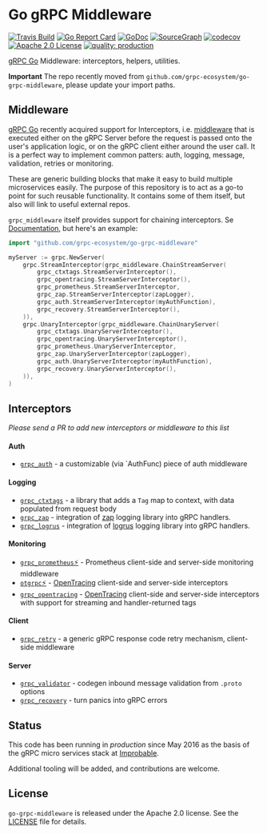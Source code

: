 # Go gRPC Middleware

[![Travis Build](https://travis-ci.org/grpc-ecosystem/go-grpc-middleware.svg?branch=master)](https://travis-ci.org/grpc-ecosystem/go-grpc-middleware)
[![Go Report Card](https://goreportcard.com/badge/github.com/grpc-ecosystem/go-grpc-middleware)](https://goreportcard.com/report/github.com/grpc-ecosystem/go-grpc-middleware)
[![GoDoc](http://img.shields.io/badge/GoDoc-Reference-blue.svg)](https://godoc.org/github.com/grpc-ecosystem/go-grpc-middleware)
[![SourceGraph](https://sourcegraph.com/github.com/grpc-ecosystem/go-grpc-middleware/-/badge.svg)](https://sourcegraph.com/github.com/grpc-ecosystem/go-grpc-middleware/?badge)
[![codecov](https://codecov.io/gh/grpc-ecosystem/go-grpc-middleware/branch/master/graph/badge.svg)](https://codecov.io/gh/grpc-ecosystem/go-grpc-middleware)
[![Apache 2.0 License](https://img.shields.io/badge/License-Apache%202.0-blue.svg)](LICENSE)
[![quality: production](https://img.shields.io/badge/quality-production-orange.svg)](#status)


[gRPC Go](https://github.com/grpc/grpc-go) Middleware: interceptors, helpers, utilities.

**Important** The repo recently moved from `github.com/grpc-ecosystem/go-grpc-middleware`, please update your import paths.

## Middleware

[gRPC Go](https://github.com/grpc/grpc-go) recently acquired support for
Interceptors, i.e. [middleware](https://medium.com/@matryer/writing-middleware-in-golang-and-how-go-makes-it-so-much-fun-4375c1246e81#.gv7tdlghs) 
that is executed either on the gRPC Server before the request is passed onto the user's application logic, or on the gRPC client either around the user call. It is a perfect way to implement
common patters: auth, logging, message, validation, retries or monitoring.

These are generic building blocks that make it easy to build multiple microservices easily.
The purpose of this repository is to act as a go-to point for such reusable functionality. It contains
some of them itself, but also will link to useful external repos.

`grpc_middleware` itself provides support for chaining interceptors. Se [Documentation](DOC.md), but here's an example:

```go
import "github.com/grpc-ecosystem/go-grpc-middleware"

myServer := grpc.NewServer(
    grpc.StreamInterceptor(grpc_middleware.ChainStreamServer(
        grpc_ctxtags.StreamServerInterceptor(),
        grpc_opentracing.StreamServerInterceptor(),
        grpc_prometheus.StreamServerInterceptor,
        grpc_zap.StreamServerInterceptor(zapLogger),
        grpc_auth.StreamServerInterceptor(myAuthFunction),
        grpc_recovery.StreamServerInterceptor(),
    )),
    grpc.UnaryInterceptor(grpc_middleware.ChainUnaryServer(
        grpc_ctxtags.UnaryServerInterceptor(),
        grpc_opentracing.UnaryServerInterceptor(),
        grpc_prometheus.UnaryServerInterceptor,
        grpc_zap.UnaryServerInterceptor(zapLogger),
        grpc_auth.UnaryServerInterceptor(myAuthFunction),
        grpc_recovery.UnaryServerInterceptor(),
    )),
)
```

## Interceptors

*Please send a PR to add new interceptors or middleware to this list*

#### Auth
   * [`grpc_auth`](auth) - a customizable (via `AuthFunc) piece of auth middleware 

#### Logging
   * [`grpc_ctxtags`](tags/) - a library that adds a `Tag` map to context, with data populated from request body
   * [`grpc_zap`](logging/zap/) - integration of [zap](https://github.com/uber-go/zap) logging library into gRPC handlers.
   * [`grpc_logrus`](logging/logrus/) - integration of [logrus](https://github.com/sirupsen/logrus) logging library into gRPC handlers.


#### Monitoring
   * [`grpc_prometheus`⚡](https://github.com/grpc-ecosystem/go-grpc-prometheus) - Prometheus client-side and server-side monitoring middleware
   * [`otgrpc`⚡](https://github.com/grpc-ecosystem/grpc-opentracing/tree/master/go/otgrpc) - [OpenTracing](http://opentracing.io/) client-side and server-side interceptors
   * [`grpc_opentracing`](tracing/opentracing) - [OpenTracing](http://opentracing.io/) client-side and server-side interceptors with support for streaming and handler-returned tags

#### Client
   * [`grpc_retry`](retry/) - a generic gRPC response code retry mechanism, client-side middleware

#### Server
   * [`grpc_validator`](validator/) - codegen inbound message validation from `.proto` options
   * [`grpc_recovery`](recovery/) - turn panics into gRPC errors


## Status

This code has been running in *production* since May 2016 as the basis of the gRPC micro services stack at [Improbable](https://improbable.io).

Additional tooling will be added, and contributions are welcome.

## License

`go-grpc-middleware` is released under the Apache 2.0 license. See the [LICENSE](LICENSE) file for details.
